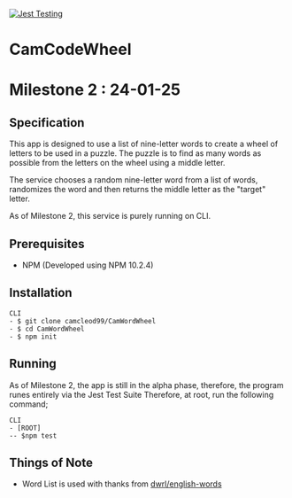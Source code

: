 [![Jest Testing](https://github.com/camcleod99/CamWordWheel/actions/workflows/ci.yml/badge.svg)](https://github.com/camcleod99/CamWordWheel/actions/workflows/ci.yml)

# CamCodeWheel 
# Milestone 2 : 24-01-25

## Specification

This app is designed to use a list of nine-letter words to create a wheel of letters to be used in a puzzle.
The puzzle is to find as many words as possible from the letters on the wheel using a middle letter.

The service chooses a random nine-letter word from a list of words, randomizes the word and then returns the middle 
letter as the "target" letter.

As of Milestone 2, this service is purely running on CLI.

## Prerequisites

- NPM (Developed using NPM 10.2.4)

## Installation

```
CLI
- $ git clone camcleod99/CamWordWheel
- $ cd CamWordWheel
- $ npm init
```

## Running

As of Milestone 2, the app is still in the alpha phase, therefore, the program runes entirely via the Jest Test Suite
Therefore, at root, run the following command;

```
CLI
- [ROOT]
-- $npm test
```

## Things of Note

- Word List is used with thanks from [dwrl/english-words](https://github.com/dwyl/english-words)